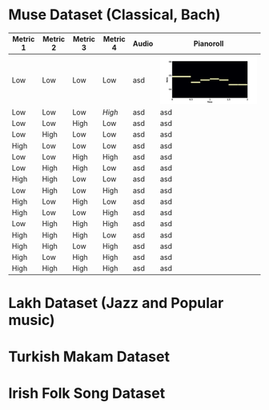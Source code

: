 <!-- ---
# Feel free to add content and custom Front Matter to this file.
# To modify the layout, see https://jekyllrb.com/docs/themes/#overriding-theme-defaults

layout: home
--- -->

# Muse Dataset (Classical, Bach)

<audio ref='themeSong' src="/midi_4_4_4_4.mp3"></audio>

| Metric 1 | Metric 2 | Metric 3 | Metric 4 | Audio | Pianoroll |
| -------- | -------- | -------- | -------- | ----- | --------- |
| Low      | Low      | Low      | Low      | asd   | ![Piano Roll](midi_4_4_4_4.png)       |
| Low      | Low      | Low      | *High*      | asd   | asd       |
| Low      | Low      | High      | Low      | asd   | asd       |
| Low      | High      | Low      | Low      | asd   | asd       |
| High      | Low      | Low      | Low      | asd   | asd       |
| Low      | Low      | High      | High      | asd   | asd       |
| Low      | High      | High      | Low      | asd   | asd       |
| High     | High      | Low      | Low      | asd   | asd       |
| Low      | High      | Low      | High      | asd   | asd       |
| High      | Low      | High      | Low      | asd   | asd       |
| High      | Low      | Low      | High      | asd   | asd       |
| Low      | High      | High      | High      | asd   | asd       |
| High      | High      | High      | Low      | asd   | asd       |
| High      | High      | Low      | High      | asd   | asd       |
| High     | Low      | High      | High      | asd   | asd       |
| High      | High      | High      | High      | asd   | asd       |





# Lakh Dataset (Jazz and Popular music)

# Turkish Makam Dataset

# Irish Folk Song Dataset
